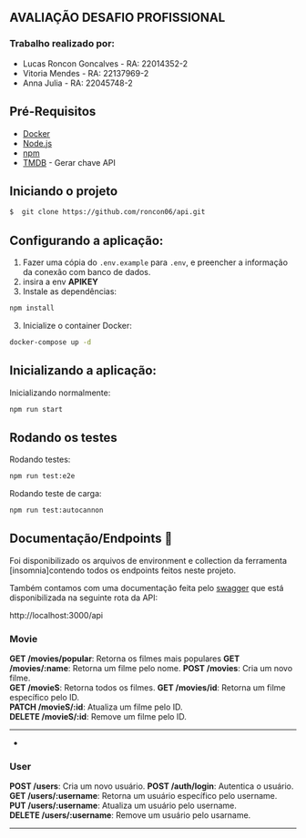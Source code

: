 ## AVALIAÇÃO DESAFIO PROFISSIONAL

### Trabalho realizado por:

- Lucas Roncon Goncalves - RA: 22014352-2
- Vitoria Mendes - RA: 22137969-2
- Anna Julia - RA: 22045748-2


## Pré-Requisitos
- [Docker](https://www.docker.com/get-started)
- [Node.js](https://nodejs.org/)
- [npm](https://www.npmjs.com/)
- [TMDB](https://developer.themoviedb.org/docs/getting-started) - Gerar chave API

## Iniciando o projeto

```bash
$  git clone https://github.com/roncon06/api.git
```  

## Configurando a aplicação:
1. Fazer uma cópia do `.env.example` para `.env`, e preencher a informação da conexão com banco de dados.
2. insira a env **APIKEY**
3. Instale as dependências: 
```bash 
npm install
```
3. Inicialize o container Docker:
```bash
docker-compose up -d
```
## Inicializando a aplicação:

Inicializando normalmente: 
```bash
npm run start
```

## Rodando os testes
Rodando testes: 
```bash
npm run test:e2e
```
Rodando teste de carga:
```bash
npm run test:autocannon
```

## Documentação/Endpoints 📰

Foi disponibilizado os arquivos de environment e collection da ferramenta [insomnia]contendo todos os endpoints feitos neste projeto.


Também contamos com uma documentação feita pelo [swagger](https://swagger.io/) que está disponibilizada na seguinte rota da API:  

http://localhost:3000/api




### Movie

**GET /movies/popular**: Retorna os filmes mais populares
**GET /movies/:name**: Retorna um filme pelo nome.
**POST /movies**: Cria um novo filme.  
**GET /movieS**: Retorna todos os filmes.
**GET /movies/id**: Retorna um filme específico pelo ID.  
**PATCH /movieS/:id**: Atualiza um filme pelo ID.  
**DELETE /movieS/:id**: Remove um filme pelo ID.

---
-

### User

**POST /users**: Cria um novo usuário.
**POST /auth/login**: Autentica o usuário.  
**GET /users/:username**: Retorna um usuário específico pelo username.  
**PUT /users/:username**: Atualiza um usuário pelo username.  
**DELETE /users/:username**: Remove um usuário pelo usarname.

---




